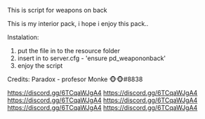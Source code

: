 This is script for weapons on back


This is my interior pack, i hope i enjoy this pack..


Instalation:
1) put the file in to the resource folder
2) insert in to server.cfg - 'ensure pd_weapononback'
3) enjoy the script



Credits:
Paradox - profesor Monke 🐵🐵#8838

https://discord.gg/6TCqaWJgA4
https://discord.gg/6TCqaWJgA4
https://discord.gg/6TCqaWJgA4
https://discord.gg/6TCqaWJgA4
https://discord.gg/6TCqaWJgA4
https://discord.gg/6TCqaWJgA4
